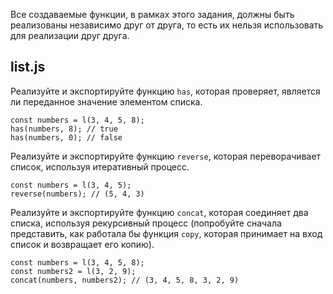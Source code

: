 Все создаваемые функции, в рамках этого задания, должны быть реализованы независимо друг от друга, то есть их нельзя использовать для реализации друг друга.

## list.js

Реализуйте и экспортируйте функцию `has`, которая проверяет, является ли переданное значение элементом списка.

```
const numbers = l(3, 4, 5, 8);
has(numbers, 8); // true
has(numbers, 0); // false
```

Реализуйте и экспортируйте функцию `reverse`, которая переворачивает список, используя итеративный процесс.

```
const numbers = l(3, 4, 5);
reverse(numbers); // (5, 4, 3)
```

Реализуйте и экспортируйте функцию `concat`, которая соединяет два списка, используя рекурсивный процесс (попробуйте сначала представить, как работала бы функция `copy`, которая принимает на вход список и возвращает его копию).

```
const numbers = l(3, 4, 5, 8);
const numbers2 = l(3, 2, 9);
concat(numbers, numbers2); // (3, 4, 5, 8, 3, 2, 9)
```
